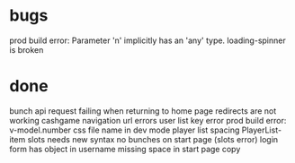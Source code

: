 # bugs

prod build error: Parameter 'n' implicitly has an 'any' type.
loading-spinner is broken

# done

bunch api request failing when returning to home page
redirects are not working
cashgame navigation url errors
user list key error
prod build error: v-model.number
css file name in dev mode
player list spacing
PlayerList-item
slots needs new syntax
no bunches on start page (slots error)
login form has object in username
missing space in start page copy

